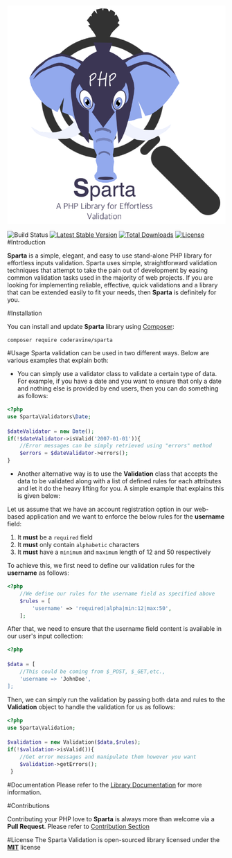 ![Sparta Logo](docs/logo.png)

![Build Status](https://travis-ci.org/coderavine/sparta.svg?branch=master)
[![Latest Stable Version](https://poser.pugx.org/coderavine/sparta/v/stable)](https://packagist.org/packages/coderavine/sparta)
[![Total Downloads](https://poser.pugx.org/coderavine/sparta/downloads)](https://packagist.org/packages/coderavine/sparta)
[![License](https://poser.pugx.org/coderavine/sparta/license)](https://packagist.org/packages/coderavine/sparta)
#Introduction

__Sparta__ is a simple, elegant, and easy to use stand-alone PHP library for effortless inputs validation. Sparta uses simple, straightforward validation techniques that attempt to take the pain out of development by easing common validation tasks used in the majority of web projects. If you are looking  for implementing reliable, effective, quick validations and a library that can be extended easily to fit your needs, then __Sparta__ is definitely for you.


#Installation

You can install and update __Sparta__ library using [Composer](https://getcomposer.org/ "Composer"):

```
composer require coderavine/sparta
```


#Usage
Sparta validation can be used in two different ways. Below are various examples that explain both:


 
* You can simply use a validator class to validate a certain type of data. For example, if you have a date and you want to ensure that only a date and nothing else is provided by end users, then you can do something as follows:

```php
<?php
use Sparta\Validators\Date; 
	    
$dateValidator = new Date();  
if(!$dateValidator->isValid('2007-01-01')){
	//Error messages can be simply retrieved using "errors" method
	$errors = $dateValidator->errors();
}
```


* Another alternative way is to use the __Validation__ class that accepts the data to be validated along with a list of defined rules for each attributes and let it do the heavy lifting for you. A simple example that explains this is given below:

Let us assume that we have an account registration option in our web-based application and we want to enforce the below rules for the __username__ field:
   	 
1. It __must__ be a `required` field 
2. It __must__ only contain `alphabetic` characters
3. It __must__ have a `minimum` and `maximum` length of 12 and 50 respectively
    
To achieve this, we first need to define our validation rules for the __username__ as follows:
    
```php
<?php
	//We define our rules for the username field as specified above
	$rules = [
		'username' => 'required|alpha|min:12|max:50',
	];
```
    
After that, we need to ensure that the username field content is available in our user's input collection:
    
```php
<?php

$data = [
	//This could be coming from $_POST, $_GET,etc.,
	'username => 'JohnDoe', 
];
```
    
Then, we can simply run the validation by passing both data and rules to the __Validation__ object to handle the validation for us as follows:
    
```php
<?php
use Sparta\Validation;
    
$validation = new Validation($data,$rules);
if(!$validation->isValid()){
	//Get error messages and manipulate them however you want
	$validation->getErrors();
 }
```


#Documentation
Please refer to the [Library Documentation](https://coderavine.github.io/sparta/index.html) for more information.

#Contributions

Contributing your PHP love to __Sparta__ is always more than welcome via a __Pull Request__. Please refer to [Contribution Section](docs/contributions.md)


#License
The Sparta Validation is open-sourced library licensed under the [**MIT**](https://opensource.org/licenses/MIT) license